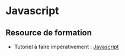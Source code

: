 # Javascript

## Resource de formation

- Tutoriel à faire impérativement : [Javascript](https://openclassrooms.com/fr/courses/6175841-apprenez-a-programmer-avec-javascript)
